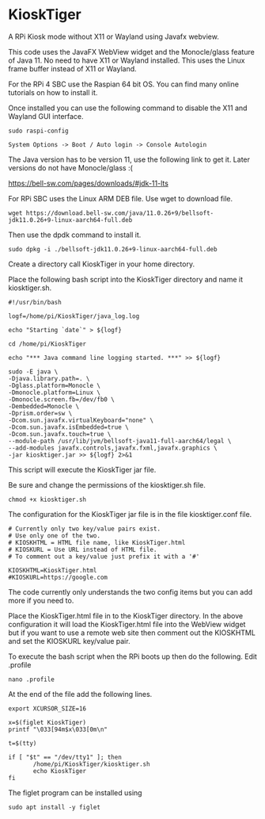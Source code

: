 # KioskTiger
A RPi Kiosk mode without X11 or Wayland using Javafx webview.

This code uses the JavaFX WebView widget and the Monocle/glass feature of Java 11.
No need to have X11 or Wayland installed.  This uses the Linux frame buffer instead of X11 or Wayland.

For the RPi 4 SBC use the Raspian 64 bit OS.  You can find many online tutorials on how to install it.

Once installed you can use the following command to disable the X11 and Wayland GUI interface.

	sudo raspi-config
	
	System Options -> Boot / Auto login -> Console Autologin

The Java version has to be version 11, use the following link to get it. Later versions do not have Monocle/glass :(

https://bell-sw.com/pages/downloads/#jdk-11-lts

For RPi SBC uses the Linux ARM DEB file. Use wget to download file.

	wget https://download.bell-sw.com/java/11.0.26+9/bellsoft-jdk11.0.26+9-linux-aarch64-full.deb

Then use the dpdk command to install it.

	sudo dpkg -i ./bellsoft-jdk11.0.26+9-linux-aarch64-full.deb
	
Create a directory call KioskTiger in your home directory.
	
Place the following bash script into the KioskTiger directory and name it kiosktiger.sh.

	#!/usr/bin/bash
	
	logf=/home/pi/KioskTiger/java_log.log
	
	echo "Starting `date`" > ${logf}
	
	cd /home/pi/KioskTiger
	
	echo "*** Java command line logging started. ***" >> ${logf}
	
    sudo -E java \
    -Djava.library.path=. \
    -Dglass.platform=Monocle \
    -Dmonocle.platform=Linux \
    -Dmonocle.screen.fb=/dev/fb0 \
    -Dembedded=Monocle \
    -Dprism.order=sw \
    -Dcom.sun.javafx.virtualKeyboard="none" \
    -Dcom.sun.javafx.isEmbedded=true \
    -Dcom.sun.javafx.touch=true \
    --module-path /usr/lib/jvm/bellsoft-java11-full-aarch64/legal \
    --add-modules javafx.controls,javafx.fxml,javafx.graphics \
    -jar kiosktiger.jar >> ${logf} 2>&1

This script will execute the KioskTiger jar file. 

Be sure and change the permissions of the kiosktiger.sh file.
	
	chmod +x kiosktiger.sh

The configuration for the KioskTiger jar file is in the file kiosktiger.conf file.

	# Currently only two key/value pairs exist.
	# Use only one of the two.
	# KIOSKHTML = HTML file name, like KioskTiger.html
	# KIOSKURL = Use URL instead of HTML file.
	# To comment out a key/value just prefix it with a '#'
	
	KIOSKHTML=KioskTiger.html
	#KIOSKURL=https://google.com

The code currently only understands the two config items but you can add more if you need to.

Place the KioskTiger.html file in to the KioskTiger directory.
In the above configuration it will load the KioskTiger.html file into the WebView widget but
if you want to use a remote web site then comment out the KIOSKHTML and set the KIOSKURL key/value pair.

To execute the bash script when the RPi boots up then do the following.
Edit .profile 
	
	nano .profile
	
At the end of the file add the following lines.

	export XCURSOR_SIZE=16

	x=$(figlet KioskTiger)
	printf "\033[94m$x\033[0m\n"
	
	t=$(tty)
	
	if [ "$t" == "/dev/tty1" ]; then
	       /home/pi/KioskTiger/kiosktiger.sh
	       echo KioskTiger
	fi

The figlet program can be installed using

	sudo apt install -y figlet
	
